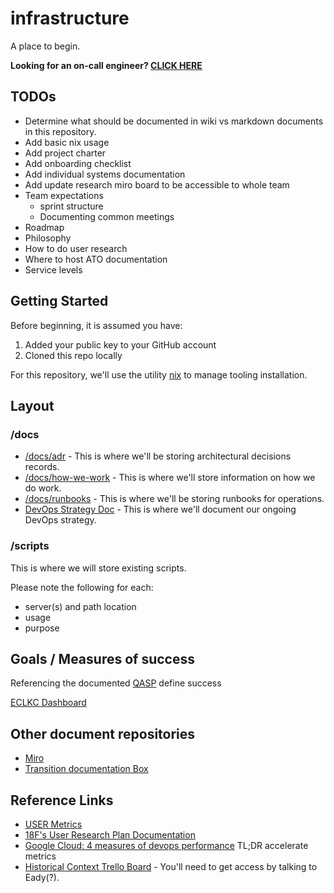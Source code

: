 # infrastructure

A place to begin.

**Looking for an on-call engineer? [CLICK HERE](docs/how-we-work/pagerduty-email.md)**

## TODOs

* Determine what should be documented in wiki vs markdown documents in this repository.
* Add basic nix usage
* Add project charter
* Add onboarding checklist
* Add individual systems documentation
* Add update research miro board to be accessible to whole team
* Team expectations
  * sprint structure
  * Documenting common meetings
* Roadmap
* Philosophy
* How to do user research
* Where to host ATO documentation
* Service levels

## Getting Started

Before beginning, it is assumed you have:

1. Added your public key to your GitHub account
2. Cloned this repo locally

For this repository, we'll use the utility [nix](https://nixos.org/manual/nix/stable/) to manage tooling installation.

## Layout

### /docs

* [/docs/adr](./docs/adr/README.md) - This is where we'll be storing architectural decisions records.
* [/docs/how-we-work](./docs/how-we-work/README.md) - This is where we'll store information on how we do work.
* [/docs/runbooks](./docs/runbooks/README.md) - This is where we'll be storing runbooks for operations.
* [DevOps Strategy Doc](./docs/strategy.md) - This is where we'll document our ongoing DevOps strategy.

### /scripts

This is where we will store existing scripts.

Please note the following for each:

* server(s) and path location
* usage
* purpose

## Goals / Measures of success

Referencing the documented [QASP](https://app.box.com/file/793368311372) define success

[ECLKC Dashboard](https://eclkc.ohs.acf.hhs.gov/internal-use/eclkc-web-communication-standards/eclkc-analytics-dashboard)

## Other document repositories

* [Miro](https://miro.com/app/board/o9J_lL_TCxY=/)
* [Transition documentation Box](https://app.box.com/folder/133328677828)

## Reference Links

* [USER Metrics](https://medium.com/vmwaredesign/user-metrics-fd8e56914321)
* [18F's User Research Plan Documentation](https://ux-guide.18f.gov/research/plan/)
* [Google Cloud: 4 measures of devops performance](https://cloud.google.com/blog/products/devops-sre/using-the-four-keys-to-measure-your-devops-performance) TL;DR accelerate metrics
* [Historical Context Trello Board](https://trello.com/b/lPASAkHB/eclkc-web-hosting-agile-team-contract-no-gs00q17gwd2236-order-no-hhsp233201800062w) - You'll need to get access by talking to Eady(?).
